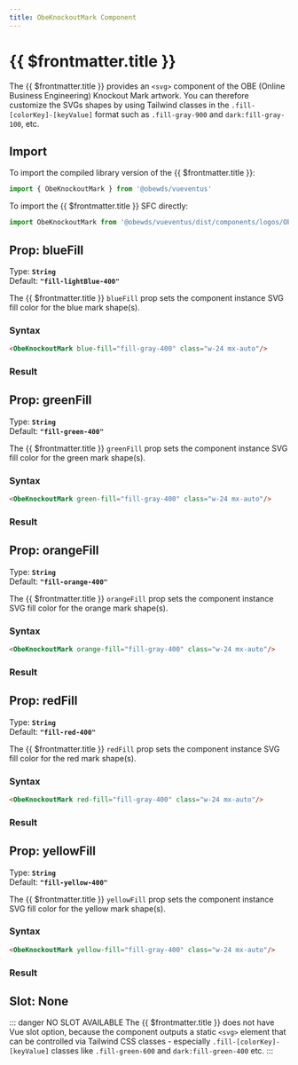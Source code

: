 ```yaml
---
title: ObeKnockoutMark Component
---
```


<script setup>
    import DocsPackageVersion from '../../../src/views/compos/DocsPackageVersion.vue'
    import { ObeKnockoutMark } from '../../../src/index'
</script>



# {{ $frontmatter.title }}

The {{ $frontmatter.title }} provides an `<svg>` component of the OBE (Online Business Engineering) Knockout Mark artwork. You can therefore customize the SVGs shapes by using Tailwind classes in the `.fill-[colorKey]-[keyValue]` format such as `.fill-gray-900` and `dark:fill-gray-100`, etc.





<!-- TODO: remove example import xxxxx from @obewds/vueventus/dist/... -->
## Import

To import the compiled library version of the {{ $frontmatter.title }}:

```javascript
import { ObeKnockoutMark } from '@obewds/vueventus'
```

To import the {{ $frontmatter.title }} SFC directly:

```javascript
import ObeKnockoutMark from '@obewds/vueventus/dist/components/logos/ObeKnockoutMark.vue'
```






## Prop: blueFill

Type: **`String`**  
Default: **`"fill-lightBlue-400"`**

The {{ $frontmatter.title }} `blueFill` prop sets the component instance SVG fill color for the blue mark shape(s).

### Syntax

```html
<ObeKnockoutMark blue-fill="fill-gray-400" class="w-24 mx-auto"/>
```

### Result

<div class="w-full pt-4">
    <ObeKnockoutMark blue-fill="fill-gray-400" class="w-24 mx-auto"/>
</div>






## Prop: greenFill

Type: **`String`**  
Default: **`"fill-green-400"`**

The {{ $frontmatter.title }} `greenFill` prop sets the component instance SVG fill color for the green mark shape(s).

### Syntax

```html
<ObeKnockoutMark green-fill="fill-gray-400" class="w-24 mx-auto"/>
```

### Result

<div class="w-full pt-4">
    <ObeKnockoutMark green-fill="fill-gray-400" class="w-24 mx-auto"/>
</div>






## Prop: orangeFill

Type: **`String`**  
Default: **`"fill-orange-400"`**

The {{ $frontmatter.title }} `orangeFill` prop sets the component instance SVG fill color for the orange mark shape(s).

### Syntax

```html
<ObeKnockoutMark orange-fill="fill-gray-400" class="w-24 mx-auto"/>
```

### Result

<div class="w-full pt-4">
    <ObeKnockoutMark orange-fill="fill-gray-400" class="w-24 mx-auto"/>
</div>






## Prop: redFill

Type: **`String`**  
Default: **`"fill-red-400"`**

The {{ $frontmatter.title }} `redFill` prop sets the component instance SVG fill color for the red mark shape(s).

### Syntax

```html
<ObeKnockoutMark red-fill="fill-gray-400" class="w-24 mx-auto"/>
```

### Result

<div class="w-full pt-4">
    <ObeKnockoutMark red-fill="fill-gray-400" class="w-24 mx-auto"/>
</div>






## Prop: yellowFill

Type: **`String`**  
Default: **`"fill-yellow-400"`**

The {{ $frontmatter.title }} `yellowFill` prop sets the component instance SVG fill color for the yellow mark shape(s).

### Syntax

```html
<ObeKnockoutMark yellow-fill="fill-gray-400" class="w-24 mx-auto"/>
```

### Result

<div class="w-full pt-4">
    <ObeKnockoutMark yellow-fill="fill-gray-400" class="w-24 mx-auto"/>
</div>










## Slot: None

::: danger NO SLOT AVAILABLE
The {{ $frontmatter.title }} does not have Vue slot option, because the component outputs a static `<svg>` element that can be controlled via Tailwind CSS classes - especially `.fill-[colorKey]-[keyValue]` classes like `.fill-green-600` and `dark:fill-green-400` etc.
:::






<DocsPackageVersion/>
